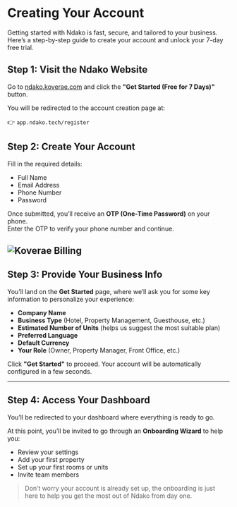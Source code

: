 # Creating Your Account

Getting started with Ndako is fast, secure, and tailored to your business. Here’s a step-by-step guide to create your account and unlock your 7-day free trial.

## Step 1: Visit the Ndako Website

Go to [ndako.koverae.com](https://ndako.koverae.com) and click the **"Get Started (Free for 7 Days)"** button.

You will be redirected to the account creation page at:

👉 `app.ndako.tech/register`


## Step 2: Create Your Account

Fill in the required details:

- Full Name  
- Email Address  
- Phone Number  
- Password

Once submitted, you’ll receive an **OTP (One-Time Password)** on your phone.  
Enter the OTP to verify your phone number and continue.

![Koverae Billing](/screenshots/ndako-register.png)
---

## Step 3: Provide Your Business Info

You’ll land on the **Get Started** page, where we’ll ask you for some key information to personalize your experience:

- **Company Name**  
- **Business Type** (Hotel, Property Management, Guesthouse, etc.)  
- **Estimated Number of Units** (helps us suggest the most suitable plan)  
- **Preferred Language**  
- **Default Currency**  
- **Your Role** (Owner, Property Manager, Front Office, etc.)

Click **"Get Started"** to proceed. Your account will be automatically configured in a few seconds.

---

## Step 4: Access Your Dashboard

You’ll be redirected to your dashboard where everything is ready to go.

At this point, you’ll be invited to go through an **Onboarding Wizard** to help you:

- Review your settings  
- Add your first property  
- Set up your first rooms or units  
- Invite team members

> Don’t worry your account is already set up, the onboarding is just here to help you get the most out of Ndako from day one.
